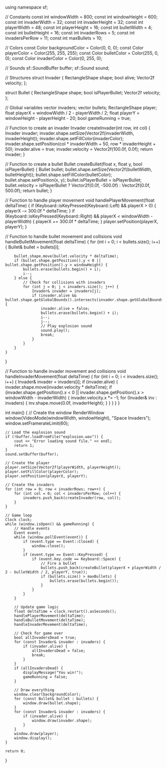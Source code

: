 
using namespace sf;

// Constants
const int windowWidth = 800;
const int windowHeight = 600;
const int invaderWidth = 32;
const int invaderHeight = 32;
const int playerWidth = 48;
const int playerHeight = 16;
const int bulletWidth = 4;
const int bulletHeight = 16;
const int invaderRows = 5;
const int invadersPerRow = 11;
const int maxBullets = 10;

// Colors
const Color backgroundColor = Color(0, 0, 0);
const Color playerColor = Color(255, 255, 255);
const Color bulletColor = Color(255, 0, 0);
const Color invaderColor = Color(0, 255, 0);

// Sounds
sf::SoundBuffer buffer;
sf::Sound sound;

// Structures
struct Invader {
    RectangleShape shape;
    bool alive;
    Vector2f velocity;
};

struct Bullet {
    RectangleShape shape;
    bool isPlayerBullet;
    Vector2f velocity;
};

// Global variables
vector<Invader> invaders;
vector<Bullet> bullets;
RectangleShape player;
float playerX = windowWidth / 2 - playerWidth / 2;
float playerY = windowHeight - playerHeight - 20;
bool gameRunning = true;

// Function to create an invader
Invader createInvader(int row, int col) {
    Invader invader;
    invader.shape.setSize(Vector2f(invaderWidth, invaderHeight));
    invader.shape.setFillColor(invaderColor);
    invader.shape.setPosition(col * invaderWidth + 50, row * invaderHeight + 50);
    invader.alive = true;
    invader.velocity = Vector2f(100.0f, 0.0f);
    return invader;
}

// Function to create a bullet
Bullet createBullet(float x, float y, bool isPlayerBullet) {
    Bullet bullet;
    bullet.shape.setSize(Vector2f(bulletWidth, bulletHeight));
    bullet.shape.setFillColor(bulletColor);
    bullet.shape.setPosition(x, y);
    bullet.isPlayerBullet = isPlayerBullet;
    bullet.velocity = isPlayerBullet ? Vector2f(0.0f, -500.0f) : Vector2f(0.0f, 500.0f);
    return bullet;
}

// Function to handle player movement
void handlePlayerMovement(float deltaTime) {
    if (Keyboard::isKeyPressed(Keyboard::Left) && playerX > 0) {
        playerX -= 300.0f * deltaTime;
    }
    if (Keyboard::isKeyPressed(Keyboard::Right) && playerX < windowWidth - playerWidth) {
        playerX += 300.0f * deltaTime;
    }
    player.setPosition(playerX, playerY);
}

// Function to handle bullet movement and collisions
void handleBulletMovement(float deltaTime) {
    for (int i = 0; i < bullets.size(); i++) {
        Bullet& bullet = bullets[i];


        bullet.shape.move(bullet.velocity * deltaTime);
        if (bullet.shape.getPosition().y < 0 || bullet.shape.getPosition().y > windowHeight) {
            bullets.erase(bullets.begin() + i);
            i--;
        } else {
            // Check for collisions with invaders
            for (int j = 0; j < invaders.size(); j++) {
                Invader& invader = invaders[j];
                if (invader.alive && bullet.shape.getGlobalBounds().intersects(invader.shape.getGlobalBounds())) {
                    invader.alive = false;
                    bullets.erase(bullets.begin() + i);
                    i--;
                    j--;
                    // Play explosion sound
                    sound.play();
                    break;
                }
            }
        }
    }
}

// Function to handle invader movement and collisions
void handleInvaderMovement(float deltaTime) {
    for (int i = 0; i < invaders.size(); i++) {
        Invader& invader = invaders[i];
        if (invader.alive) {
            invader.shape.move(invader.velocity * deltaTime);
            if (invader.shape.getPosition().x < 0 || invader.shape.getPosition().x > windowWidth - invaderWidth) {
                invader.velocity.x *= -1;
                for (Invader& inv : invaders) {
                    inv.shape.move(0.0f, invaderHeight);
                }
            }
        }
    }
}

int main() {
    // Create the window
    RenderWindow window(VideoMode(windowWidth, windowHeight), "Space Invaders");
    window.setFramerateLimit(60);

    // Load the explosion sound
    if (!buffer.loadFromFile("explosion.wav")) {
        cout << "Error loading sound file." << endl;
        return 1;
    }
    sound.setBuffer(buffer);

    // Create the player
    player.setSize(Vector2f(playerWidth, playerHeight));
    player.setFillColor(playerColor);
    player.setPosition(playerX, playerY);

    // Create the invaders
    for (int row = 0; row < invaderRows; row++) {
        for (int col = 0; col < invadersPerRow; col++) {
            invaders.push_back(createInvader(row, col));
        }
    }

    // Game loop
    Clock clock;
    while (window.isOpen() && gameRunning) {
        // Handle events
        Event event;
        while (window.pollEvent(event)) {
            if (event.type == Event::Closed) {
                window.close();
            }
            if (event.type == Event::KeyPressed) {
                if (event.key.code == Keyboard::Space) {
                    // Fire a bullet
                    bullets.push_back(createBullet(playerX + playerWidth / 2 - bulletWidth / 2, playerY, true));
                    if (bullets.size() > maxBullets) {
                        bullets.erase(bullets.begin());
                    }
                }
            }
        }

        // Update game logic
        float deltaTime = clock.restart().asSeconds();
        handlePlayerMovement(deltaTime);
        handleBulletMovement(deltaTime);
        handleInvaderMovement(deltaTime);

        // Check for game over
        bool allInvadersDead = true;
        for (const Invader& invader : invaders) {
            if (invader.alive) {
                allInvadersDead = false;
                break;
            }
        }
        if (allInvadersDead) {
            displayMessage("You win!");
            gameRunning = false;
        }

        // Draw everything
        window.clear(backgroundColor);
        for (const Bullet& bullet : bullets) {
            window.draw(bullet.shape);
        }
        for (const Invader& invader : invaders) {
            if (invader.alive) {
                window.draw(invader.shape);
            }
        }
        window.draw(player);
        window.display();
    }

    return 0;
}
